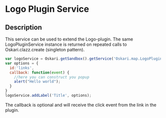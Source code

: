 # Logo Plugin Service

## Description
This service can be used to extend the Logo-plugin. The same LogoPluginService instance is returned on repeated calls to Oskari.clazz.create (singleton pattern).

```javascript
var logoService = Oskari.getSandbox().getService('Oskari.map.LogoPluginService');
var options = {
  id:'links',
  callback: function(event) {
    //here you can construct you popup
    alert("Hello world");
  }
}
logoService.addLabel('Title', options);
```
The callback is optional and will receive the click event from the link in the plugin.
